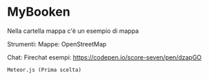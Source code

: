 # MyBooken


Nella cartella mappa c'è un esempio di mappa

Strumenti:
	Mappe: OpenStreetMap

Chat:
	Firechat esempi:
		https://codepen.io/score-seven/pen/dzapGO

	Meteor.js (Prima scelta)
